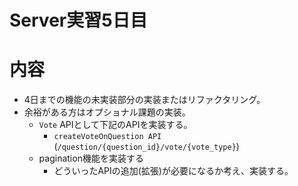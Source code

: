 # Server実習5日目

# 内容

* 4日までの機能の未実装部分の実装またはリファクタリング。
* 余裕がある方はオプショナル課題の実装。
  * `Vote` APIとして下記のAPIを実装する。
    * `createVoteOnQuestion API` (`/question/{question_id}/vote/{vote_type}`)
  * pagination機能を実装する
    * どういったAPIの追加(拡張)が必要になるか考え、実装する。
